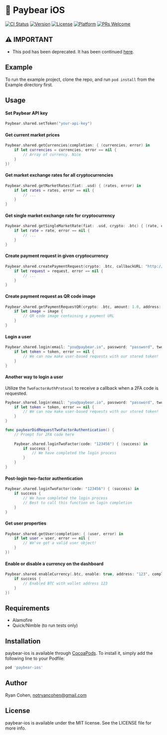 # 🐻 Paybear iOS

[![CI Status](http://img.shields.io/travis/imryan/paybear-ios.svg?style=flat)](https://travis-ci.org/imryan/paybear-ios)
[![Version](https://img.shields.io/cocoapods/v/paybear-ios.svg?style=flat)](http://cocoapods.org/pods/paybear-ios)
[![License](https://img.shields.io/cocoapods/l/paybear-ios.svg?style=flat)](http://cocoapods.org/pods/paybear-ios)
[![Platform](https://img.shields.io/cocoapods/p/paybear-ios.svg?style=flat)](http://cocoapods.org/pods/paybear-ios)
[![PRs Welcome](https://img.shields.io/badge/PRs-welcome-brightgreen.svg?style=flat-square)](http://makeapullrequest.com)

## ⚠️ IMPORTANT

* This pod has been deprecated. It has been continued [here](https://github.com/imryan/savvy-ios).

## Example

To run the example project, clone the repo, and run `pod install` from the Example directory first.

## Usage

#### Set Paybear API key
```swift
Paybear.shared.setToken("your-api-key")
```

#### Get current market prices
```swift
Paybear.shared.getCurrencies(completion: { (currencies, error) in
    if let currencies = currencies, error == nil {
        // Array of currency. Nice
    }
})
```

#### Get market exchange rates for all cryptocurrencies
```swift
Paybear.shared.getMarketRates(fiat: .usd) { (rates, error) in
    if let rates = rates, error == nil {
        // ...
    }
}
```

#### Get single market exchange rate for cryptocurrency
```swift
Paybear.shared.getSingleMarketRate(fiat: .usd, crypto: .btc) { (rate, error) in
    if let rate = rate, error == nil {
        // ...
    }
}
```

#### Create payment request in given cryptocurrency
```swift
Paybear.shared.createPaymentRequest(crypto: .btc, callbackURL: "http://ryans.online") { (request, error) in
    if let request = request, error == nil {
        // ...
    }
}
```

#### Create payment request as QR code image
```swift
Paybear.shared.getPaymentRequestQR(crypto: .btc, amount: 1.0, address: "123", message: "Free money", size: nil) { (image) in
    if let image = image {
        // QR code image containing a payment URL
    }
}
```

#### Login a user
```swift
Paybear.shared.login(email: "you@paybear.io", password: "password", twoFactorDelegate: nil) { (token, error) in
    if let token = token, error == nil {
        // We can now make user-based requests with our stored token!
    }
}
```

#### Another way to login a user
Utilize the `TwoFactorAuthProtocol` to receive a callback when a 2FA code is requested.

```swift
Paybear.shared.login(email: "you@paybear.io", password: "password", twoFactorDelegate: self) { (token, error) in
    if let token = token, error == nil {
        // We can now make user-based requests with our stored token!
    }
}
```

```swift
func paybearDidRequestTwoFactorAuthentication() {
    // Prompt for 2FA code here
    
    Paybear.shared.loginTwoFactor(code: "123456") { (success) in
        if success {
            // We have completed the login process
        }
    }
}
```

#### Post-login two-factor authentication
```swift
Paybear.shared.loginTwoFactor(code: "123456") { (success) in
    if success {
        // We have completed the login process
        // Best to call this function on login completion
    }
}
```

#### Get user properties
```swift
Paybear.shared.getUser(completion: { (user, error) in
    if let user = user, error == nil {
        // We've got a valid user object!
    }
})
```

#### Enable or disable a currency on the dashboard
```swift
Paybear.shared.enableCurrency(.btc, enable: true, address: "123", completion: { (success) in
    if success {
        // Enabled BTC with wallet address 123
    }
})
```

## Requirements

* Alamofire
* Quick/Nimble (to run tests only)

## Installation

paybear-ios is available through [CocoaPods](http://cocoapods.org). To install
it, simply add the following line to your Podfile:

```ruby
pod 'paybear-ios'
```

## Author

Ryan Cohen, notryancohen@gmail.com

## License

paybear-ios is available under the MIT license. See the LICENSE file for more info.
